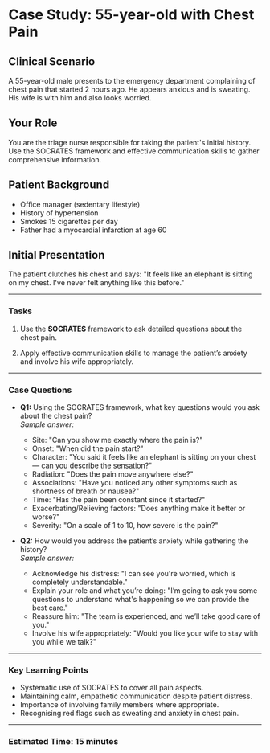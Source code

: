 # Case Study: 55-year-old with Chest Pain

## Clinical Scenario
A 55-year-old male presents to the emergency department complaining of chest pain that started 2 hours ago. He appears anxious and is sweating. His wife is with him and also looks worried.

## Your Role
You are the triage nurse responsible for taking the patient's initial history. Use the SOCRATES framework and effective communication skills to gather comprehensive information.

## Patient Background
- Office manager (sedentary lifestyle)
- History of hypertension
- Smokes 15 cigarettes per day
- Father had a myocardial infarction at age 60

## Initial Presentation
The patient clutches his chest and says: "It feels like an elephant is sitting on my chest. I've never felt anything like this before."

---

### Tasks

1. Use the **SOCRATES** framework to ask detailed questions about the chest pain.

2. Apply effective communication skills to manage the patient’s anxiety and involve his wife appropriately.

---

### Case Questions

- **Q1:** Using the SOCRATES framework, what key questions would you ask about the chest pain?  
  *Sample answer:*  
  - Site: "Can you show me exactly where the pain is?"  
  - Onset: "When did the pain start?"  
  - Character: "You said it feels like an elephant is sitting on your chest — can you describe the sensation?"  
  - Radiation: "Does the pain move anywhere else?"  
  - Associations: "Have you noticed any other symptoms such as shortness of breath or nausea?"  
  - Time: "Has the pain been constant since it started?"  
  - Exacerbating/Relieving factors: "Does anything make it better or worse?"  
  - Severity: "On a scale of 1 to 10, how severe is the pain?"

- **Q2:** How would you address the patient’s anxiety while gathering the history?  
  *Sample answer:*  
  - Acknowledge his distress: "I can see you're worried, which is completely understandable."  
  - Explain your role and what you’re doing: "I’m going to ask you some questions to understand what's happening so we can provide the best care."  
  - Reassure him: "The team is experienced, and we’ll take good care of you."  
  - Involve his wife appropriately: "Would you like your wife to stay with you while we talk?"

---

### Key Learning Points

- Systematic use of SOCRATES to cover all pain aspects.  
- Maintaining calm, empathetic communication despite patient distress.  
- Importance of involving family members where appropriate.  
- Recognising red flags such as sweating and anxiety in chest pain.

---

### Estimated Time: 15 minutes



